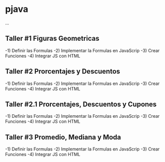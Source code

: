 # pjava

...

## Taller #1 Figuras Geometricas

-1) Definir las Formulas
-2) Implementar la Formulas en JavaScrip
-3) Crear  Funciones
-4) Integrar JS con HTML

## Taller #2 Prorcentajes y Descuentos

-1) Definir las Formulas
-2) Implementar la Formulas en JavaScrip
-3) Crear  Funciones
-4) Integrar JS con HTML

## Taller #2.1 Prorcentajes, Descuentos y Cupones
-1) Definir las Formulas
-2) Implementar la Formulas en JavaScrip
-3) Crear  Funciones
-4) Integrar JS con HTML

## Taller #3 Promedio, Mediana y Moda

-1) Definir las Formulas
-2) Implementar la Formulas en JavaScrip
-3) Crear  Funciones
-4) Integrar JS con HTML
